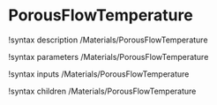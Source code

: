 # PorousFlowTemperature

!syntax description /Materials/PorousFlowTemperature

!syntax parameters /Materials/PorousFlowTemperature

!syntax inputs /Materials/PorousFlowTemperature

!syntax children /Materials/PorousFlowTemperature

